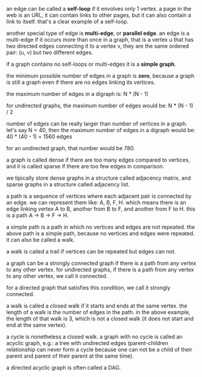 an edge can be called a **self-loop** if it envolves only 1 vertex. a page in the web is an URL, it can contain links to other pages, but it can also contain a link to itself. that's a clear example of a self-loop.

another special type of edge is **multi-edge**, or **parallel edge**. an edge is a multi-edge if it occurs more than once in a graph, that is a vertex u that has two directed edges connecting it to a vertex v, they are the same ordered pair: (u, v) but two different edges.

if a graph contains no self-loops or multi-edges it is a **simple graph**.

the minimum possible number of edges in a graph is **zero**, because a graph is still a graph even if there are no edges linking its vertices.

the maximum number of edges in a digraph is:
	N * (N - 1)

for undirected graphs, the maximum number of edges would be:
	N * (N - 1) / 2

number of edges can be really larger than number of vertices in a graph.
let's say N = 40, then the maximum number of edges in a digraph would be:
	40 * (40 - 1) = 1560 edges

for an undirected graph, that number would be 780.

a graph is called dense if there are too many edges compared to vertices, and it is called sparse if there are too few edges in comparison.

we tipically store dense graphs in a structure called adjacency matrix, and sparse graphs in a structure called adjacency list.

a path is a sequence of vertices where each adjacent pair is connected by an edge. we can represent them like: A, B, F, H. which means there is an edge linking vertex A to B, another from B to F, and another from F to H. this is a path A -> B -> F -> H.

a simple path is a path in which no vertices and edges are not repeated. the above path is a simple path, because no vertices and edges were repeated. it can also be called a walk.

a walk is called a trail if vertices can be repeated but edges can not.

a graph can be a strongly connected graph if there is a path from any vertex to any other vertex. for undirected graphs, if there is a path from any vertex to any other vertex, we call it connected.

for a directed graph that satisfies this condition, we call it strongly connected. 

a walk is called a closed walk if it starts and ends at the same vertex. the length of a walk is the number of edges in the path. in the above example, the length of that walk is 3, which is not a closed walk (it does not start and end at the same vertex).

a cycle is nonetheless a closed walk. a graph with no cycle is called an acyclic graph, e.g.: a tree with undirected edges (parent-children relationship can never form a cycle because one can not be a child of their parent and parent of their parent at the same time).

a directed acyclic graph is often called a DAG.